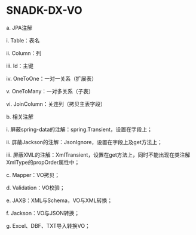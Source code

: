# SNADK-DX-VO

a. JPA注解

i. Table：表名

ii. Column：列

iii. Id：主键

iv. OneToOne：一对一关系（扩展表）

v. OneToMany：一对多关系（子表）

vi. JoinColumn：关连列（拷贝主表字段）

b. 相关注解

  i. 屏蔽spring-data的注解：spring.Transient，设置在字段上；







  ii. 屏蔽Jackson的注解：JsonIgnore，设置在字段上及get方法上；







  iii. 屏蔽XML的注解：XmlTransient，设置在get方法上，同时不能出现在类注解XmlType的propOrder属性中；

c. Mapper：VO拷贝；

d. Validation：VO校验；

e. JAXB：XML与Schema，VO与XML转换；

f. Jackson：VO与JSON转换；

g. Excel、DBF、TXT导入转换VO；

